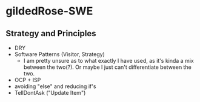 # gildedRose-SWE

## Strategy and Principles

- DRY
- Software Patterns (Visitor, Strategy)
    - I am pretty unsure as to what exactly I have used, as it's kinda a mix between the two(?). Or maybe I just can't differentiate between the two.
- OCP + ISP
- avoiding "else" and reducing if's
- TellDontAsk ("Update Item")